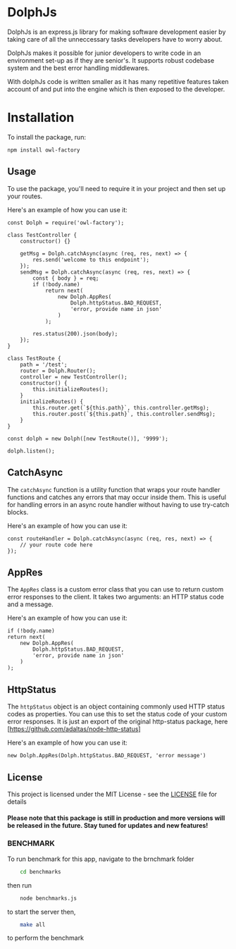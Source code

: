 # DolphJs

DolphJs is an express.js library for making software development easier by taking care of all the unneccessary tasks developers have to worry about.

DolphJs makes it possible for junior developers to write code in an environment set-up as if they are senior's. It supports robust codebase system and the best error handling middlewares.

With dolphJs code is written smaller as it has many repetitive features taken account of and put into the engine which is then exposed to the developer.

# Installation

To install the package, run:

`npm install owl-factory`

## Usage

To use the package, you'll need to require it in your project and then set up your routes.

Here's an example of how you can use it:

    const Dolph = require('owl-factory');

    class TestController {
    	constructor() {}

    	getMsg = Dolph.catchAsync(async (req, res, next) => {
    		res.send('welcome to this endpoint');
    	});
    	sendMsg = Dolph.catchAsync(async (req, res, next) => {
    		const { body } = req;
    		if (!body.name)
    			return next(
    				new Dolph.AppRes(
    					Dolph.httpStatus.BAD_REQUEST,
    					'error, provide name in json'
    				)
    			);

    		res.status(200).json(body);
    	});
    }

    class TestRoute {
    	path = '/test';
    	router = Dolph.Router();
    	controller = new TestController();
    	constructor() {
    		this.initializeRoutes();
    	}
    	initializeRoutes() {
    		this.router.get(`${this.path}`, this.controller.getMsg);
    		this.router.post(`${this.path}`, this.controller.sendMsg);
    	}
    }

    const dolph = new Dolph([new TestRoute()], '9999');

    dolph.listen();

## CatchAsync

The `catchAsync` function is a utility function that wraps your route handler functions and catches any errors that may occur inside them. This is useful for handling errors in an async route handler without having to use try-catch blocks.

Here's an example of how you can use it:

    const routeHandler = Dolph.catchAsync(async (req, res, next) => {
    	// your route code here
    });

## AppRes

The `AppRes` class is a custom error class that you can use to return custom error responses to the client. It takes two arguments: an HTTP status code and a message.

Here's an example of how you can use it:

    if (!body.name)
    return next(
    	new Dolph.AppRes(
    		Dolph.httpStatus.BAD_REQUEST,
    		'error, provide name in json'
    	)
    );

## HttpStatus

The `httpStatus` object is an object containing commonly used HTTP status codes as properties. You can use this to set the status code of your custom error responses.
It is just an export of the original http-status package, here [https://github.com/adaltas/node-http-status]

Here's an example of how you can use it:

    new Dolph.AppRes(Dolph.httpStatus.BAD_REQUEST, 'error message')

## License

This project is licensed under the MIT License - see the [LICENSE](LICENSE) file for details

#### Please note that this package is still in production and more versions will be released in the future. Stay tuned for updates and new features!

### BENCHMARK

To run benchmark for this app, navigate to the brnchmark folder

```bash
    cd benchmarks
```

then run

```bash
    node benchmarks.js
```

to start the server then,

```bash
    make all
```

to perform the benchmark
